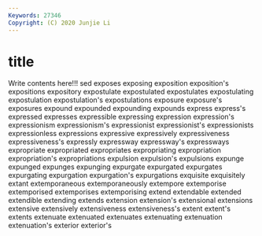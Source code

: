 ```yaml
---
Keywords: 27346
Copyright: (C) 2020 Junjie Li
---
```


# title

Write contents here!!!
sed 
exposes 
exposing 
exposition 
exposition's 
expositions
expository 
expostulate 
expostulated 
expostulates 
expostulating 
expostulation 
expostulation's 
expostulations 
exposure 
exposure's
exposures 
expound 
expounded 
expounding 
expounds 
express 
express's 
expressed 
expresses 
expressible
expressing 
expression 
expression's 
expressionism 
expressionism's 
expressionist 
expressionist's 
expressionists 
expressionless 
expressions
expressive 
expressively 
expressiveness 
expressiveness's 
expressly 
expressway 
expressway's 
expressways 
expropriate 
expropriated
expropriates 
expropriating 
expropriation 
expropriation's 
expropriations 
expulsion 
expulsion's 
expulsions 
expunge 
expunged
expunges 
expunging 
expurgate 
expurgated 
expurgates 
expurgating 
expurgation 
expurgation's 
expurgations 
exquisite
exquisitely 
extant 
extemporaneous 
extemporaneously 
extempore 
extemporise 
extemporised 
extemporises 
extemporising 
extend
extendable 
extended 
extendible 
extending 
extends 
extension 
extension's 
extensional 
extensions 
extensive
extensively 
extensiveness 
extensiveness's 
extent 
extent's 
extents 
extenuate 
extenuated 
extenuates 
extenuating
extenuation 
extenuation's 
exterior 
exterior's 
